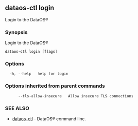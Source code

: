 ## dataos-ctl login

Login to the DataOS®

### Synopsis

Login to the DataOS®

```
dataos-ctl login [flags]
```

### Options

```
  -h, --help   help for login
```

### Options inherited from parent commands

```
      --tls-allow-insecure   Allow insecure TLS connections
```

### SEE ALSO

* [dataos-ctl](dataos-ctl.md)	 - DataOS® command line.

